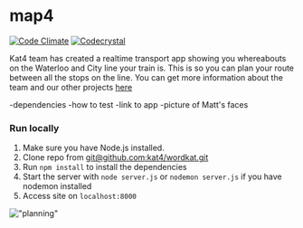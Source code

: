 # map4

[![Code Climate](https://codeclimate.com/github/kat4/map4/badges/gpa.svg)](https://codeclimate.com/github/kat4/map4)
[![Codecrystal](https://img.shields.io/badge/code-crystal-5CB3FF.svg)](http://codecrystal.herokuapp.com/crystalise/kat4/map4/master)


Kat4 team has created a realtime transport app showing you whereabouts on the Waterloo and City line your train is. This is so you can plan your route between all the stops on the line.
You can get more information about the team and our other projects [here](https://github.com/kat4)


-dependencies
-how to test
-link to app
-picture of Matt's faces

### Run locally
1. Make sure you have Node.js installed.
2. Clone repo from [git@github.com:kat4/wordkat.git](git@github.com:kat4/wordkat.git)
3. Run `npm install` to install the dependencies
4. Start the server with `node server.js` or `nodemon server.js` if you have nodemon installed
5. Access site on `localhost:8000`



!["planning"](https://cloud.githubusercontent.com/assets/9627463/10635102/3ecdccac-77ee-11e5-8a18-4f71a326709a.jpg)
